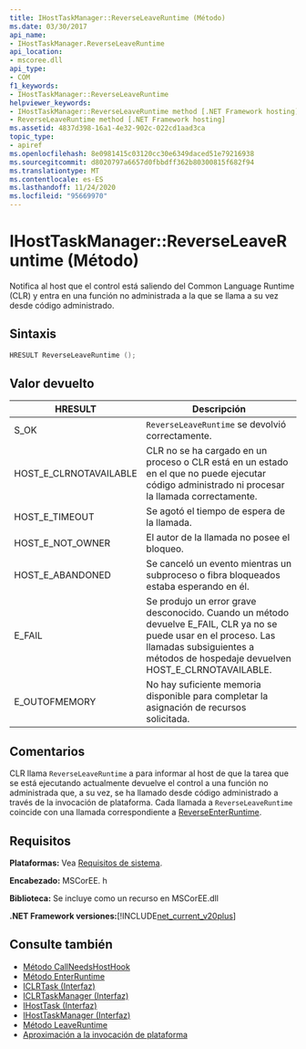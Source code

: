 ```yaml
---
title: IHostTaskManager::ReverseLeaveRuntime (Método)
ms.date: 03/30/2017
api_name:
- IHostTaskManager.ReverseLeaveRuntime
api_location:
- mscoree.dll
api_type:
- COM
f1_keywords:
- IHostTaskManager::ReverseLeaveRuntime
helpviewer_keywords:
- IHostTaskManager::ReverseLeaveRuntime method [.NET Framework hosting]
- ReverseLeaveRuntime method [.NET Framework hosting]
ms.assetid: 4837d398-16a1-4e32-902c-022cd1aad3ca
topic_type:
- apiref
ms.openlocfilehash: 8e0981415c03120cc30e6349daced51e79216938
ms.sourcegitcommit: d8020797a6657d0fbbdff362b80300815f682f94
ms.translationtype: MT
ms.contentlocale: es-ES
ms.lasthandoff: 11/24/2020
ms.locfileid: "95669970"
---
```

# <a name="ihosttaskmanagerreverseleaveruntime-method"></a>IHostTaskManager::ReverseLeaveRuntime (Método)

Notifica al host que el control está saliendo del Common Language Runtime (CLR) y entra en una función no administrada a la que se llama a su vez desde código administrado.  
  
## <a name="syntax"></a>Sintaxis  
  
```cpp  
HRESULT ReverseLeaveRuntime ();  
```  
  
## <a name="return-value"></a>Valor devuelto  
  
|HRESULT|Descripción|  
|-------------|-----------------|  
|S_OK|`ReverseLeaveRuntime` se devolvió correctamente.|  
|HOST_E_CLRNOTAVAILABLE|CLR no se ha cargado en un proceso o CLR está en un estado en el que no puede ejecutar código administrado ni procesar la llamada correctamente.|  
|HOST_E_TIMEOUT|Se agotó el tiempo de espera de la llamada.|  
|HOST_E_NOT_OWNER|El autor de la llamada no posee el bloqueo.|  
|HOST_E_ABANDONED|Se canceló un evento mientras un subproceso o fibra bloqueados estaba esperando en él.|  
|E_FAIL|Se produjo un error grave desconocido. Cuando un método devuelve E_FAIL, CLR ya no se puede usar en el proceso. Las llamadas subsiguientes a métodos de hospedaje devuelven HOST_E_CLRNOTAVAILABLE.|  
|E_OUTOFMEMORY|No hay suficiente memoria disponible para completar la asignación de recursos solicitada.|  
  
## <a name="remarks"></a>Comentarios  

 CLR llama `ReverseLeaveRuntime` a para informar al host de que la tarea que se está ejecutando actualmente devuelve el control a una función no administrada que, a su vez, se ha llamado desde código administrado a través de la invocación de plataforma. Cada llamada a `ReverseLeaveRuntime` coincide con una llamada correspondiente a [ReverseEnterRuntime](ihosttaskmanager-reverseenterruntime-method.md).  
  
## <a name="requirements"></a>Requisitos  

 **Plataformas:** Vea [Requisitos de sistema](../../get-started/system-requirements.md).  
  
 **Encabezado:** MSCorEE. h  
  
 **Biblioteca:** Se incluye como un recurso en MSCorEE.dll  
  
 **.NET Framework versiones:**[!INCLUDE[net_current_v20plus](../../../../includes/net-current-v20plus-md.md)]  
  
## <a name="see-also"></a>Consulte también

- [Método CallNeedsHostHook](ihosttaskmanager-callneedshosthook-method.md)
- [Método EnterRuntime](ihosttaskmanager-enterruntime-method.md)
- [ICLRTask (Interfaz)](iclrtask-interface.md)
- [ICLRTaskManager (Interfaz)](iclrtaskmanager-interface.md)
- [IHostTask (Interfaz)](ihosttask-interface.md)
- [IHostTaskManager (Interfaz)](ihosttaskmanager-interface.md)
- [Método LeaveRuntime](ihosttaskmanager-leaveruntime-method.md)
- [Aproximación a la invocación de plataforma](/previous-versions/dotnet/netframework-4.0/0h9e9t7d(v=vs.100))
